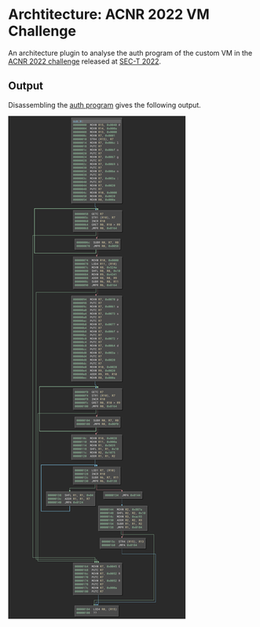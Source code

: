 # Archtitecture: ACNR 2022 VM Challenge

An architecture plugin to analyse the auth program of the custom VM in the [ACNR 2022 challenge](https://canopener.acnr.se/CANOPEND/index.html) released at [SEC-T 2022](https://sec-t.org).

## Output

Disassembling the [auth program](example/auth) gives the following output.

![Disassembly 1](example/acnr-disassembly.png)
